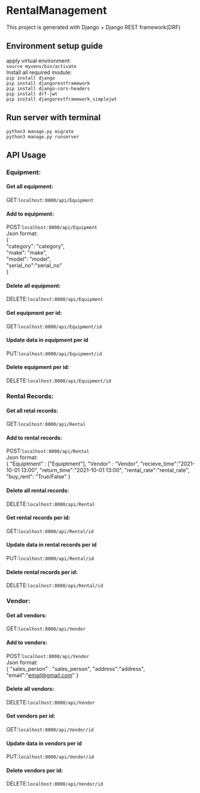 # RentalManagement
This project is generated with Django + Django REST framework(DRF)

## Environment setup guide  
apply virtual environment:  
`source myvenv/bin/activate`  
Install all required module:   
`pip install django`   
`pip install djangorestframework`  
`pip install django-cors-headers`  
`pip install drf-jwt`  
`pip install djangorestframework_simplejwt`  

## Run server with terminal
`python3 manage.py migrate`  
`python3 manage.py runserver`  
## API Usage  
### Equipment:  
#### Get all equipment:  
GET:`localhost:8000/api/Equipment`  
#### Add to equipment:  
POST:`localhost:8000/api/Equipment`  
Json format:  
{  
    "category": "category",  
    "make": "make",  
    "model": "model",  
    "serial_no":"serial_no"  
}  
#### Delete all equipment:  
DELETE:`localhost:8000/api/Equipment`  
#### Get equipment per id:  
GET:`localhost:8000/api/Equipment/id`  
#### Update data in equipment per id  
PUT:`localhost:8000/api/Equipment/id`  
#### Delete equipment per id:  
DELETE:`localhost:8000/api/Equipment/id`  
### Rental Records:  
#### Get all retal records:  
GET:`localhost:8000/api/Rental`  
#### Add to rental records:  
POST:`localhost:8000/api/Rental`  
Json format:  
{
"Equiptment" : ["Equiptment"],
"Vendor" : "Vendor",
"recieve_time":"2021-10-01 13:00",
"return_time":"2021-10-01 13:00",
"rental_rate":"rental_rate",
"buy_rent": "True/False"
}
#### Delete all rental records:  
DELETE:`localhost:8000/api/Rental`  
#### Get rental records per id:  
GET:`localhost:8000/api/Rental/id`  
#### Update data in rental records per id  
PUT:`localhost:8000/api/Rental/id`  
#### Delete rental records per id:  
DELETE:`localhost:8000/api/Rental/id`  
### Vendor:  
#### Get all vendors:  
GET:`localhost:8000/api/Vendor`  
#### Add to vendors:  
POST:`localhost:8000/api/Vendor`  
Json format:  
{
"sales_person" : "sales_person",
"address":"address",
"email":"email@gmail.com"
}
#### Delete all vendors:  
DELETE:`localhost:8000/api/Vendor`  
#### Get vendors per id:  
GET:`localhost:8000/api/Vendor/id`  
#### Update data in vendors per id  
PUT:`localhost:8000/api/Vendor/id`  
#### Delete vendors per id:  
DELETE:`localhost:8000/api/Vendor/id`
